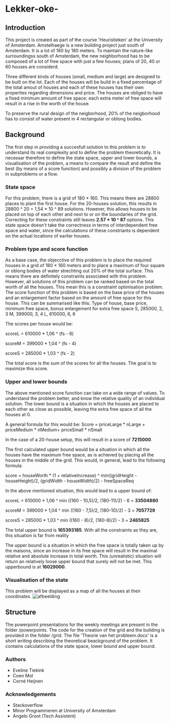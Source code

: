 # Lekker-oke-

## Introduction
This project is created as part of the course 'Heuristieken' at the University of Amsterdam. 
Amstelhaege is a new building project just south of Amsterdam. It is a lot of 160 by 180 meters.
To maintain the nature-like surroundingss south of Amsterdam, the new neighborhood has to be composed of a lot of free space with 
just a few houses; plans of 20, 40 or 60 houses are considerd.

Three different kinds of houses (small, medium and large) are designed to be built on the lot. Each of the houses will be build in a fixed
percentage of the total amout of houses and each of these houses has their own properties regarding dimensions and price. The houses are
obliged to have a fixed minimum amount of free space; each extra meter of free space will result in a rise in the worth of the house.

To preserve the rural design of the neigborhood, 20% of the neigborhood has to consist of water present in 4 rectangular or oblong bodies.

## Background
The first step in providing a succesfull solution to this problem is to understand its real complexity and to define the problem
theoretically. It is necessar therefore to define the state space, upper and lower bounds, a visualisation of the problem, a means to
compare the result and define the best (by means of a score function) and possibly a division of the problem in subproblems or a flow.

### State space
For this problem, there is a grid of 180 * 160. This means there are 28800 places to plant the first house. For the 20-houses solution, 
this results in 28800 ^ 20 =  1,54 * 10 ^ 89 solutions. However, this allows houses to be placed on top of each other and next to or on
the boundaries of the grid. Correcting for these constraints still leaves **2.57 * 10 ^ 87** options. 
This state space doesn't take the correctness in terms of interdependent free space and water, since the calculations of these
constriants is dependent on the actual locations of earlier houses. 

### Problem type and score function
As a base case, the objecctive of this problem is to place the required houses in a grid of 180 * 160 meters and to place a maximum
of four square or oblong bodies of water strechting out 20% of the total surface. This means there are definitely constraints associated
with this problem. However, all solutions of this problem can be ranked based on the total worth of all the houses. This mean this is 
a constraint optimisation problem. 
The score function of this problem is based on the base price of the houses and an enlargement factor based on the amount of free space
for this house. This can be summarised like this:
Type of house, base price, minimum free space, bonus enlargement for extra free space
S, 285000, 2, 3
M, 399000, 3, 4
L, 610000, 6, 6

The scores per house would be:

scoreL = 610000 * 1,06 ^ (fs - 6)

scoreM = 399000 * 1,04 ^ (fs - 4)

scoreS = 285000 * 1,03 ^ (fs - 2)

The total score is the sum of the scores for all the houses. The goal is to maximize this score.

### Upper and lower bounds
The above mentioned score function can take on a wide range of values. To understand the problem better, and know the relative quality
of an individual solution. The lower bound is a situation in which the houses are placed to each other as close as possible, leaving 
the extra free space of all the houses at 0.

A general formula for this would be:
Score = priceLarge * nLarge + priceMedium * nMedium+ priceSmall * nSmall

In the case of a 20-house setup, this will result in a score of **7215000**. 

The first calculated upper bound would be a situation in which all the houses have the maximum free space, as is achieved by placing
all the houses in the middle of the grid. This would, in general, lead to the following formula:

score = houseWorth * (1 + relativeIncrease) ^ min((gridHeight - houseHeight)/2,  (gridWidth - houseWidth)/2) - freeSpaceReq

In the above mentioned situation, this would lead to a upper bound of:

scoreL = 610000 * 1,06 ^ min ((160 - 10,5)/2, (180-11)/2) - 6 = **33504880**

scoreM = 399000 * 1,04 ^ min ((160 - 7,5)/2, (180-10)/2) - 3 = **7057729**

scoreS = 285000 * 1,03 ^ min ((160 - 8)/2, (180-8)/2) - 3 = **2465825**

The total upper bound is **165393185**. With all the constraints as they are, this situation is far from reality

The upper bound is a situation in which the free space is totally taken up by the maisons, since an increase in its free space will 
result in the maximal relative and absolute increase in total worth. This (unrealistic) situation will return an relatively loose
upper bound that surely will not be met. This upperbound is at **16029000**. 

### Visualisation of the state
This problem will be displayed as a map of all the houses at their coordinates.
![afbeelding](https://user-images.githubusercontent.com/43990565/49215236-a5795080-f3c8-11e8-9583-29a6e7dbe636.png)

## Structure
The powerpoint presentations for the weekly meetings are present in the folder /powerpoints.
The code for the creation of the grid and the building is provided in the folder /grid.
The file 'Theorie van het probleem.docx' is a short writing describing the theoretical beackground of the problem.
It contains calculations of the state space, lower bound and upper bound.

### Authors
- Eveline Tiekink
- Coen Mol
- Corné Heijnen

### Acknowledgements
- Stackoverflow
- Minor Programmeren at University of Amsterdam
- Angelo Groot (Tech Assistent)
